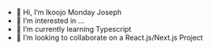 - 👋 Hi, I’m Ikoojo Monday Joseph
- 👀 I’m interested in ...
- 🌱 I’m currently learning Typescript
- 💞️ I’m looking to collaborate on a React.js/Next.js Project

<!---
KMF21/KMF21 is a ✨ special ✨ repository because its `README.md` (this file) appears on your GitHub profile.
You can click the Preview link to take a look at your changes.
--->
